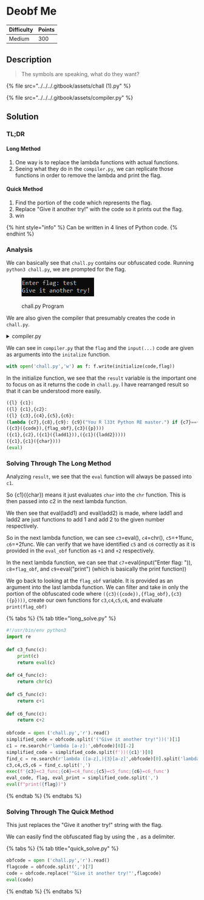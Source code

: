 # Deobf Me

| Difficulty | Points |
| ---------- | ------ |
| Medium     | 300    |

## Description

> The symbols are speaking, what do they want?

{% file src="../../../.gitbook/assets/chall (1).py" %}

{% file src="../../../.gitbook/assets/compiler.py" %}

## Solution

### TL;DR

#### Long Method

1. One way is to replace the lambda functions with actual functions.
2. Seeing what they do in the `compiler.py`, we can replicate those functions in order to remove the lambda and print the flag.

#### Quick Method

1. Find the portion of the code which represents the flag.
2. Replace "Give it another try!" with the code so it prints out the flag.
3. win

{% hint style="info" %}
Can be written in 4 lines of Python code.
{% endhint %}

### Analysis

We can basically see that `chall.py` contains our obfuscated code. Running `python3 chall.py`, we are prompted for the flag.

<figure><img src="../../../.gitbook/assets/image (13).png" alt=""><figcaption><p>chall.py Program</p></figcaption></figure>

We are also given the compiler that presumably creates the code in `chall.py`.

<details>

<summary>compiler.py</summary>

```python
#!/usr/bin/env python3

# Created by Jong Han, thank me later

import random, string
from secret import flag

def eval_obf(x:int)->str:
  global c5; global c6
  add_funcs={'+1':c5,'+2':c6}
  starters=[1,0]
  counter = random.choice(starters)
  result = str(counter)
  while counter < x:
    chosen_func = random.choice(list(add_funcs.values()))
    if chosen_func == add_funcs['+1']:
      counter += 1
    else:
      counter += 2
    if counter > x:
      tmp_list = list(add_funcs.values())
      tmp_list.remove(chosen_func)
      chosen_func = tmp_list[0]
    result =  chosen_func + '(' + result + ')'
  return result

def str_to_chrs(x:str,func_of_chr:str,obf_method:callable)->str:
  return '+'.join(map(lambda a:f'{func_of_chr}('+obf_method(ord(a))+')',x))

def initialize(code:str,flag:str)->str:
  global c1; global c2; global c3; global c4; global c5; global c6; global c7; global c8; global c9
  c1,c2,c3,c4,c5,c6,c7,c8,c9 = random.sample(string.ascii_lowercase,9)


  l = 'lambda'
  char = str_to_chrs('chr','chr',str)
  ladd1 = str_to_chrs('lambda a:a+1',c2,str)
  ladd2 = str_to_chrs('lambda b:b+2',c2,str)
  code = str_to_chrs(code,c4,eval_obf)
  p = str_to_chrs('print',c4,str)
  ifstr = str_to_chrs('if',c4,str)
  flag_obf = str_to_chrs(flag,c4,eval_obf)
  result = f'({l} {c1}:({l} {c1},{c2}:({l} {c3},{c4},{c5},{c6}:(lambda {c7},{c8},{c9}: {c9}("You R l33t Python RE master.") if {c7}=={c8} else {c9}("Give it another try!"))({c3}({code}),{flag_obf},{c3}({p})))({c1},{c2},({c1}({ladd1})),({c1}({ladd2}))))({c1},{c1}({char})))(eval)'
  return result

code = 'input("Enter flag: ")'
with open('chall.py','w') as f: f.write(initialize(code,flag))

```

</details>

We can see in `compiler.py` that the `flag` and the `input(...)` code are given as arguments into the `initalize` function.

```python
with open('chall.py','w') as f: f.write(initialize(code,flag))
```

In the initialize function, we see that the `result` variable is the important one to focus on as it returns the code in `chall.py`. I have rearranged result so that it can be understood more easily.

```python
({l} {c1}:
({l} {c1},{c2}:
({l} {c3},{c4},{c5},{c6}:
(lambda {c7},{c8},{c9}: {c9}("You R l33t Python RE master.") if {c7}=={c8} else {c9}("Give it another try!"))
({c3}({code}),{flag_obf},{c3}({p})))
({c1},{c2},({c1}({ladd1})),({c1}({ladd2}))))
({c1},{c1}({char})))
(eval)
```

### Solving Through The Long Method

Analyzing `result`, we see that the `eval` function will always be passed into `c1`.

So {c1}({char}) means it just evaluates `char` into the `chr` function. This is then passed into c2 in the next lambda function.

We then see that eval(ladd1) and eval(ladd2) is made, where ladd1 and ladd2 are just functions to add 1 and add 2 to the given number respectively.

So in the next lambda function, we can see `c3`=eval(), `c4`=chr(), `c5`=+1func, `c6`=+2func. We can verify that we have identified `c5` and `c6` correctly as it is provided in the `eval_obf` function as `+1` and `+2` respectively.

In the next lambda function, we can see that `c7`=eval(input("Enter flag: ")), `c8`=`flag_obf`, and `c9`=eval("print") (which is basically the print function))

We go back to looking at the `flag_obf` variable. It is provided as an argument into the last lambda function. We can filter and take in only the portion of the obfuscated code where `({c3}({code}),{flag_obf},{c3}({p})))`, create our own functions for `c3`,`c4`,`c5`,`c6`, and evaluate `print(flag_obf)`

{% tabs %}
{% tab title="long_solve.py" %}
```python
#!/usr/bin/env python3
import re

def c3_func(c):
    print(c)
    return eval(c)

def c4_func(c):
    return chr(c)

def c5_func(c):
    return c+1

def c6_func(c):
    return c+2
    
obfcode = open ('chall.py','r').read()
simplified_code = obfcode.split('("Give it another try!"))(')[1]
c1 = re.search(r'lambda [a-z]:',obfcode)[0][-2]
simplified_code = simplified_code.split(f'))({c1}')[0]
find_c = re.search(r'lambda ([a-z],){3}[a-z]',obfcode)[0].split('lambda ')[-1]
c3,c4,c5,c6 = find_c.split(',')
exec(f'{c3}=c3_func;{c4}=c4_func;{c5}=c5_func;{c6}=c6_func')
eval_code, flag, eval_print = simplified_code.split(',')
eval(f"print({flag})")

```
{% endtab %}
{% endtabs %}

### Solving Through The Quick Method

This just replaces the "Give it another try!" string with the flag.

We can easily find the obfuscated flag by using the `,` as a delimiter.

{% tabs %}
{% tab title="quick_solve.py" %}
```python
obfcode = open ('chall.py','r').read()
flagcode = obfcode.split(',')[7]
code = obfcode.replace('"Give it another try!"',flagcode)
eval(code)
```
{% endtab %}
{% endtabs %}

